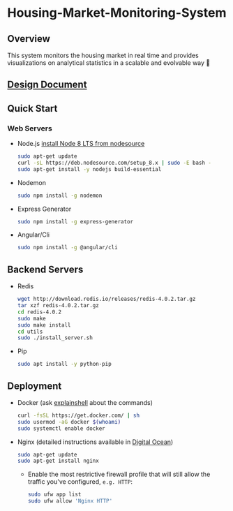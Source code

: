 # Housing-Market-Monitoring-System

## Overview

This system monitors the housing market in real time and provides visualizations on analytical statistics in a scalable and evolvable way 🤖

## [Design Document](./Documents/Design%20Document.md)

## Quick Start

### Web Servers

* Node.js [install Node 8 LTS from nodesource](https://github.com/nodesource/distributions)

    ```sh
    sudo apt-get update
    curl -sL https://deb.nodesource.com/setup_8.x | sudo -E bash -
    sudo apt-get install -y nodejs build-essential
    ```

* Nodemon

    ```sh
    sudo npm install -g nodemon
    ```

* Express Generator

    ```sh
    sudo npm install -g express-generator
    ```

* Angular/Cli

    ```sh
    sudo npm install -g @angular/cli
    ```

## Backend Servers

* Redis

    ```sh
    wget http://download.redis.io/releases/redis-4.0.2.tar.gz
    tar xzf redis-4.0.2.tar.gz
    cd redis-4.0.2
    sudo make
    sudo make install
    cd utils
    sudo ./install_server.sh
    ```

* Pip

    ```sh
    sudo apt install -y python-pip
    ```

## Deployment

* Docker (ask [explainshell](https://explainshell.com/) about the commands)

    ```sh
    curl -fsSL https://get.docker.com/ | sh
    sudo usermod -aG docker $(whoami)
    sudo systemctl enable docker
    ```

* Nginx (detailed instructions available in [Digital Ocean](https://www.digitalocean.com/community/tutorials/how-to-install-nginx-on-ubuntu-16-04))

    ```sh
    sudo apt-get update
    sudo apt-get install nginx
    ```

  * Enable the most restrictive firewall profile that will still allow the traffic you've configured, `e.g. HTTP`:

    ```sh
    sudo ufw app list
    sudo ufw allow 'Nginx HTTP'
    ```
